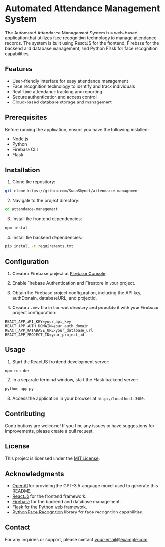 # Automated Attendance Management System

The Automated Attendance Management System is a web-based application that utilizes face recognition technology to manage attendance records. The system is built using ReactJS for the frontend, Firebase for the backend and database management, and Python Flask for face recognition capabilities.

## Features

- User-friendly interface for easy attendance management
- Face recognition technology to identify and track individuals
- Real-time attendance tracking and reporting
- Secure authentication and access control
- Cloud-based database storage and management

## Prerequisites

Before running the application, ensure you have the following installed:

- Node.js
- Python
- Firebase CLI
- Flask

## Installation

1. Clone the repository:

```bash
git clone https://github.com/SwanSkynet/attendance-management
```

2. Navigate to the project directory:

```bash
cd attendance-management
```

3. Install the frontend dependencies:

```bash
npm install
```

4. Install the backend dependencies:

```bash
pip install -r requirements.txt
```

## Configuration

1. Create a Firebase project at [Firebase Console](https://console.firebase.google.com/).

2. Enable Firebase Authentication and Firestore in your project.

3. Obtain the Firebase project configuration, including the API key, authDomain, databaseURL, and projectId.

4. Create a `.env` file in the root directory and populate it with your Firebase project configuration:

```env
REACT_APP_API_KEY=your_api_key
REACT_APP_AUTH_DOMAIN=your_auth_domain
REACT_APP_DATABASE_URL=your_database_url
REACT_APP_PROJECT_ID=your_project_id
```

## Usage

1. Start the ReactJS frontend development server:

```bash
npm run dev
```

2. In a separate terminal window, start the Flask backend server:

```bash
python app.py
```

3. Access the application in your browser at `http://localhost:3000`.

## Contributing

Contributions are welcome! If you find any issues or have suggestions for improvements, please create a pull request.

## License

This project is licensed under the [MIT License](LICENSE).

## Acknowledgments

- [OpenAI](https://openai.com) for providing the GPT-3.5 language model used to generate this README.
- [ReactJS](https://reactjs.org) for the frontend framework.
- [Firebase](https://firebase.google.com) for the backend and database management.
- [Flask](https://flask.palletsprojects.com) for the Python web framework.
- [Python Face Recognition](https://github.com/ageitgey/face_recognition) library for face recognition capabilities.

## Contact

For any inquiries or support, please contact [your-email@example.com](mailto:your-email@example.com).